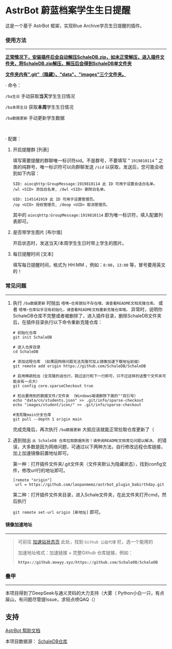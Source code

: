 # AstrBot 蔚蓝档案学生生日提醒

这是一个基于 AstrBot 框架，实现Blue Archive学员生日提醒的插件。

### 使用方法

---



<u>**正常情况下，安装插件后会自动解压SchaleDB.zip，如未正常解压，进入插件文件夹，将SchaleDB.zip解压，解压后会得到SchaleDB单文件夹**</u>

<u>**文件夹内有".git"（隐藏）、"data"、"images"三个文件夹。**</u>

· 命令：

`/ba生日`        手动获取**当天**学生生日情况

`/ba本周生日` 获取**本周**学生生日情况

`/ba数据更新` 手动更新学生数据

<br>

· 配置：

1. 开启提醒群 [列表]

   填写需要提醒的群聊唯一标识符sid。不是群号，不要填写 “ `1919810114` ” 之类的纯群号，唯一标识符可以向群聊发送 `/sid` 以获取，发送后，您可能会收到如下内容：

   ```text
   SID: aiocqhttp:GroupMessage:1919810114 此 ID 可用于设置会话白名单。
   /wl <SID> 添加白名单, /dwl <SID> 删除白名单。
   
   UID: 1145141919 此 ID 可用于设置管理员。
   /op <UID> 授权管理员, /deop <UID> 取消管理员。
   ```

   其中的 `aiocqhttp:GroupMessage:1919810114` 即为唯一标识符，填入配置列表即可。

2. 是否带学生图片 [布尔值]

   开启状态时，发送当天/本周学生生日时带上学生的图片。

3. 每日提醒时间 [文本]

   填写每日提醒时间，格式为 HH:MM ，例如：`8:00`，`13:00` 等，冒号要用英文的！

### 常见问题

------

1. 执行 `/ba数据更新` 时抛出 `唔嘿~仓库貌似不存在哦，请查看README文档克隆仓库。` 或者 `唔嘿~仓库似乎没有初始化，请查看README文档重新克隆仓库哦。` 异常时，说明你SchaleDB仓库不完整或者被删除了，进入插件目录，删除SchaleDB文件夹后，在插件目录执行以下命令重新克隆仓库：

   ``````shell
   # 初始化仓库
   git init SchaleDB
   
   # 进入仓库目录
   cd SchaleDB
   
   # 添加远程仓库 （如果因网络问题无法克隆可加上镜像加速下载地址前缀）
   git remote add origin https://github.com/SchaleDB/SchaleDB
   
   # 启用稀疏检出（全克隆的话也行，跳过这行和下一行即可，只不过这样的话整个文件夹可能会有一点大）
   git config core.sparseCheckout true
   
   # 检出要用到的数据文件/文件夹 （Windows端请删除下面的""双引号）
   echo "data/cn/students.json" >> .git/info/sparse-checkout
   echo "images/student/icon/" >> .git/info/sparse-checkout
   
   #浅克隆main分支仓库
   git pull --depth 1 origin main
   ``````

   完成克隆后，再次执行 `/ba数据更新` 大抵应该就能正常拉取仓库更新了（

2. 遇到抛出 `从 SchaleDB 仓库拉取数据失败！请参阅README文档常见问题以解决。` 的错误，大多数是因为网络问题，可通过以下两种方法，自行修改远程仓库链接，加上加速镜像前置地址即可。

   第一种：打开插件文件夹/.git文件夹（文件夹默认为隐藏状态），找到config文件，修改url行的地址即可。

   ```
   [remote "origin"]
   	url = https://github.com/laopanmemz/astrbot_plugin_babirthday.git
   ```

   第二种：打开插件文件夹目录，进入Schale文件夹，在此文件夹打开cmd，然后执行

   `git remote set-url origin [新地址]`  即可。

#### 镜像加速地址

---

> 可前往 [加速站状态页](https://status.akams.cn/status/services) 此处，找到 `Github 公益代理`  栏，选一个能用的
>
> 加速地址格式：加速链接 + 完整Github 仓库链接，例如：
>
> **`https://github.moeyy.xyz/https://github.com/SchaleDB/SchaleDB`**

### 叠甲

---

本项目得到了DeepSeek与通义灵码的大力支持（大雾（ Python小白一只，有点屎山，有问题尽管提Issue，求轻点喷QAQ（）

## 支持

[AstrBot 帮助文档](https://astrbot.app)

本项目数据源： [SchaleDB仓库](https://github.com/SchaleDB/SchaleDB)
